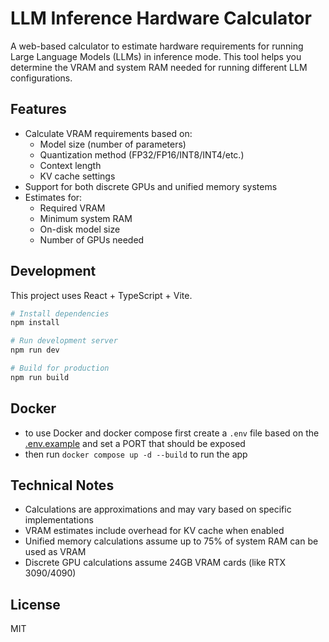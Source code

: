 # LLM Inference Hardware Calculator

A web-based calculator to estimate hardware requirements for running Large Language Models (LLMs) in inference mode. This tool helps you determine the VRAM and system RAM needed for running different LLM configurations.

## Features

- Calculate VRAM requirements based on:
  - Model size (number of parameters)
  - Quantization method (FP32/FP16/INT8/INT4/etc.)
  - Context length
  - KV cache settings
- Support for both discrete GPUs and unified memory systems
- Estimates for:
  - Required VRAM
  - Minimum system RAM
  - On-disk model size
  - Number of GPUs needed

## Development

This project uses React + TypeScript + Vite.

```bash
# Install dependencies
npm install

# Run development server
npm run dev

# Build for production
npm run build
```

## Docker

- to use Docker and docker compose first create a `.env` file based on the [.env.example](.env.example) and set a PORT that should be exposed
- then run `docker compose up -d --build` to run the app

## Technical Notes

- Calculations are approximations and may vary based on specific implementations
- VRAM estimates include overhead for KV cache when enabled
- Unified memory calculations assume up to 75% of system RAM can be used as VRAM
- Discrete GPU calculations assume 24GB VRAM cards (like RTX 3090/4090)

## License

MIT
